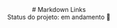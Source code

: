 <div align="center">
# Markdown Links
</div>


<div align="center">
Status do projeto: em andamento 🚧
</div>